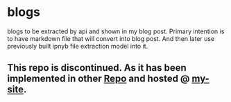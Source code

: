 # blogs
blogs to be extracted by api and shown in my blog post. Primary intention is to have markdown file that will convert into blog post. And then later use previously built ipnyb file extraction model into it.
## This repo is discontinued. As it has been implemented in other [Repo](https://github.com/abrarfahim19/EIDNEXT23) and hosted @ [my-site](https://abrarfahim.me).
